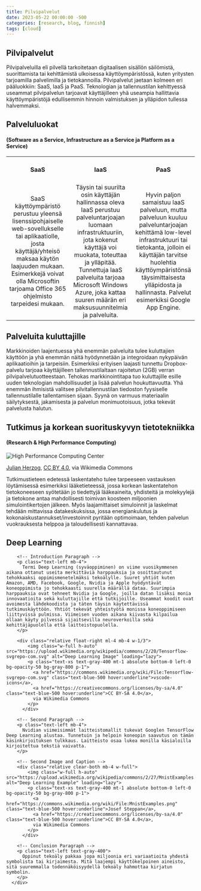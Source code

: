 ```yaml
---
title: Pilvipalvelut
date: 2023-05-22 00:00:00 -500
categories: [research, blog, finnish]
tags: [cloud]
---
```




<body class="bg-main-bg text-text-color">
	<script src="https://cdn.tailwindcss.com"></script>
	<script>
		tailwind.config = {
			theme: {
				extend: {
					colors: {
						'main-bg': 'rgb(27, 27, 30)',
						'mask-bg': 'rgb(68, 69, 70)',
						'main-border-color': 'rgb(44, 45, 45)',
						'text-color': 'rgb(175, 176, 177)',
						'text-muted-color': '#868686',
						'text-muted-highlight-color': '#aeaeae',
						'heading-color': '#cccccc',
						'label-color': '#a7a7a7',
						'blockquote-border-color': 'rgb(66, 66, 66)',
						'blockquote-text-color': '#868686',
						'link-color': 'rgb(138, 180, 248)',
						'link-underline-color': 'rgb(82, 108, 150)',
						'button-bg': '#1e1e1e',
						'btn-border-color': '#2e2f31',
						'btn-backtotop-color': 'var(--text-color)',
						'btn-backtotop-border-color': '#212122',
						'btn-box-shadow': 'var(--main-bg)',
						'card-header-bg': '#292929',
						'checkbox-color': 'rgb(118, 120, 121)',
						'checkbox-checked-color': 'var(--link-color)',
						'img-bg': 'radial-gradient(circle, rgb(22, 22, 24) 0%, rgb(32, 32, 32) 100%)',
						'shimmer-bg': 'linear-gradient(90deg, rgba(255, 255, 255, 0) 0%, rgba(58, 55, 55, 0.4) 50%, rgba(255, 255, 255, 0) 100%)',
						'toc-highlight': 'rgb(116, 178, 243)',
						'tag-hover': 'rgb(43, 56, 62)',
						'tb-odd-bg': '#252526',
						'tb-even-bg': 'rgb(31, 31, 34)',
						'tb-border-color': 'var(--tb-odd-bg)',
						'footnote-target-bg': 'rgb(63, 81, 181)',
						'btn-share-color': '#6c757d',
						'btn-share-hover-color': '#bfc1ca',
						'card-bg': '#1e1e1e',
						'card-hover-bg': '#464d51',
						'card-shadow': 'rgb(21, 21, 21, 0.72) 0 6px 18px 0, rgb(137, 135, 135, 0.24) 0 0 0 1px',
						'kbd-wrap-color': '#6a6a6a',
						'kbd-text-color': '#d3d3d3',
						'kbd-bg-color': '#242424',
						'prompt-text-color': 'rgb(216, 212, 212, 0.75)',
						'prompt-tip-bg': 'rgb(22, 60, 36, 0.64)',
						'prompt-tip-icon-color': 'rgb(15, 164, 15, 0.81)',
						'prompt-info-bg': 'rgb(7, 59, 104, 0.8)',
						'prompt-info-icon-color': '#0075d1',
						'prompt-warning-bg': 'rgb(90, 69, 3, 0.88)',
						'prompt-warning-icon-color': 'rgb(255, 165, 0, 0.8)',
						'prompt-danger-bg': 'rgb(86, 28, 8, 0.8)',
						'prompt-danger-icon-color': '#cd0202',
					},
				},
			},
		};
	</script>
	<style>
		:root {
			--main-bg: rgb(27, 27, 30);
			--mask-bg: rgb(68, 69, 70);
			--main-border-color: rgb(44, 45, 45);
			--text-color: rgb(175, 176, 177);
			--text-muted-color: #868686;
			--text-muted-highlight-color: #aeaeae;
			--heading-color: #cccccc;
			--label-color: #a7a7a7;
			--blockquote-border-color: rgb(66, 66, 66);
			--blockquote-text-color: #868686;
			--link-color: rgb(138, 180, 248);
			--link-underline-color: rgb(82, 108, 150);
			--button-bg: #1e1e1e;
			--btn-border-color: #2e2f31;
			--btn-backtotop-color: var(--text-color);
			--btn-backtotop-border-color: #212122;
			--btn-box-shadow: var(--main-bg);
			--card-header-bg: #292929;
			--checkbox-color: rgb(118, 120, 121);
			--checkbox-checked-color: var(--link-color);
			--img-bg: radial-gradient(circle, rgb(22, 22, 24) 0%, rgb(32, 32, 32) 100%);
			--shimmer-bg: linear-gradient(90deg, rgba(255, 255, 255, 0) 0%, rgba(58, 55, 55, 0.4) 50%, rgba(255, 255, 255, 0) 100%);
			--toc-highlight: rgb(116, 178, 243);
			--tag-hover: rgb(43, 56, 62);
			--tb-odd-bg: #252526;
			--tb-even-bg: rgb(31, 31, 34);
			--tb-border-color: var(--tb-odd-bg);
			--footnote-target-bg: rgb(63, 81, 181);
			--btn-share-color: #6c757d;
			--btn-share-hover-color: #bfc1ca;
			--card-bg: #1e1e1e;
			--card-hover-bg: #464d51;
			--card-shadow: rgb(21, 21, 21, 0.72) 0 6px 18px 0, rgb(137, 135, 135, 0.24) 0 0 0 1px;
			--kbd-wrap-color: #6a6a6a;
			--kbd-text-color: #d3d3d3;
			--kbd-bg-color: #242424;
			--prompt-text-color: rgb(216, 212, 212, 0.75);
			--prompt-tip-bg: rgb(22, 60, 36, 0.64);
			--prompt-tip-icon-color: rgb(15, 164, 15, 0.81);
			--prompt-info-bg: rgb(7, 59, 104, 0.8);
			--prompt-info-icon-color: #0075d1;
			--prompt-warning-bg: rgb(90, 69, 3, 0.88);
			--prompt-warning-icon-color: rgb(255, 165, 0, 0.8);
			--prompt-danger-bg: rgb(86, 28, 8, 0.8);
			--prompt-danger-icon-color: #cd0202;
		}
	</style>
	<div class="content text-text-muted-color">
		<h2 class="text-center font-bold text-2xl text-heading-color" id="Pilvipalvelut"><strong>Pilvipalvelut</strong>
		</h2>
		<p>Pilvipalveluilla eli pilvellä tarkoitetaan digitaalisen sisällön säilömistä, suorittamista tai kehittämistä
			ulkoisessa käyttöympäristössä, kuten yritysten tarjoamilla palvelimilla ja tietokannoilla. Pilvipalvelut
			jaetaan kolmeen eri pääluokkiin: SaaS, IaaS ja PaaS. Teknologian ja tallennustilan kehittyessä useammat
			pilvipalvelun tarjoavat käyttäjilleen yhä useampia hallittavia käyttöympäristöjä edullisemmin hinnoin
			valmistuksen ja ylläpidon tullessa halvemmaksi.</p>
		<div>
			<h2 class="text-center font-bold text-2xl text-heading-color" id="Palveluluokat">
				<strong>Palveluluokat</strong>
			</h2>
			<h4 class="text-center italic text-label-color"> (Software as a Service, Infrastructure as a Service ja
				Platform as a Service) </h4>
		</div>
		<table style="width: 100%; max-width: 100%; border-collapse: collapse;" border="0">
			<tbody>
				<tr style="height: 54px; width: 200px;">
					<td style="width: 33.3333%; text-align: center; height: 54px;">
						<h4> <strong> SaaS </strong></h4>
					</td>
					<td style="width: 33.3333%; text-align: center; height: 54px;">
						<h4> <strong> IaaS </strong></h4>
					</td>
					<td style="width: 33.3333%; text-align: center; height: 54px;">
						<h4> <strong> PaaS </strong></h4>
					</td>
				</tr>
				<tr style="height: 200px; width: 200px;">
					<td style="width: 33.3333%; text-align: center; height: 200px; white-space: normal;"> SaaS
						käyttöympäristö perustuu yleensä lisenssipohjaiselle web-sovellukselle tai aplikaatiolle, josta
						käyttäjä/yhteisö maksaa käytön laajuuden mukaan. Esimerkkejä voivat olla Microsoftin tarjoama
						Office 365 ohjelmisto tarpeidesi mukaan.</td>
					<td style="width: 33.3333%; text-align: center; height: 200px; white-space: normal;"> Täysin tai
						suurilta osin käyttäjän hallinnassa oleva IaaS perustuu palveluntarjoajan luomaan
						infrastruktuuriin, jota kokenut käyttäjä voi muokata, toteuttaa ja ylläpitää. Tunnettuja IaaS
						palveluita tarjoaa Microsoft Windows Azure, joka kattaa suuren määrän eri maksusuunnitelmia ja
						palveluita.</td>
					<td style="width: 33.3333%; text-align: center; height: 200px; white-space: normal;"> Hyvin paljon
						samaistuu IaaS palveluun, mutta palveluun kuuluu palveluntarjoajan kehittämä low-level
						infrastruktuuri tai tietokanta, jolloin ei käyttäjän tarvitse huolehtia käyttöympäristönsä
						täysimittaisesta ylläpidosta ja hallinnasta. Palvelut esimerkiksi Google App Engine.</td>
				</tr>
			</tbody>
		</table>
		<div>
			<h2 class="text-center font-bold text-2xl text-heading-color" id="Palveluita_kuluttajille">
				<strong>Palveluita kuluttajille</strong>
			</h2>
			<p>Markkinoiden laajentuessa yhä enemmän palveluita tulee kuluttajien käyttöön ja yhä enemmän näitä
				hyödynnetään ja integroidaan nykypäivän aplikaatioihin ja tarpeisiin. Esimerkiksi erityisen laajasti
				tunnettu Dropbox-palvelu tarjoaa käyttäjilleen tallennustilaltaan rajoitetun (2GB) verran
				pilvipalvelutuotteestaan. Tehokas markkinointitapa tuo kuluttajille esille uuden teknologian
				mahdollisuudet ja lisää palvelun houkuttavuutta. Yhä enemmän ihmisistä valitsee pilvitallennustilan
				tiedoston fyysiselle tallennustilalle tallentamisen sijaan. Syynä on varmuus materiaalin säilytyksestä,
				jakamisesta ja palvelun monimuotoisuus, jotka tekevät palvelusta halutun.</p>
		</div>
		<div>
			<h2 class="text-center font-bold text-2xl text-heading-color"
				id="Tutkimus_ja_korkean_suorituskyvyn_tietotekniikka"><strong>Tutkimus ja korkean suorituskyvyn
					tietotekniikka</strong></h2>
			<h4 class="text-center italic text-label-color"> (Research & High Performance Computing) </h4>
			<div class="flex justify-between items-center">
				<div class="w-2/5 mr-5">
					<div class="relative">
						<img class="w-full h-auto"
							src="https://upload.wikimedia.org/wikipedia/commons/e/e5/High_Performance_Computing_Center_Stuttgart_HLRS_2015_07_Cray_XC40_Hazel_Hen_IO.jpg"
							alt="High Performance Computing Center" loading="lazy">
						<p class="text-xs text-gray-400 mt-1 absolute bottom-0 left-0 bg-opacity-50 bg-gray-800 p-1">
							<a href="https://commons.wikimedia.org/wiki/File:High_Performance_Computing_Center_Stuttgart_HLRS_2015_07_Cray_XC40_Hazel_Hen_IO.jpg"
								class="text-blue-500 hover:underline">Julian Herzog</a>,
							<a href="https://creativecommons.org/licenses/by/4.0"
								class="text-blue-500 hover:underline">CC BY 4.0</a>,
							via Wikimedia Commons
						</p>
					</div>
				</div>
			</div>
			<p class="flex-1 text-left">Tutkimustieteen edetessä laskentateho tulee tarpeeseen vastauksen
				löytämisessä esimerkiksi lääketieteessä, jossa korkean laskentatehon tietokoneeseen syötetään jo
				tiedettyjä lääkeaineita, yhdisteitä ja molekyylejä ja tietokone antaa mahdollisesti toimivan
				koosteen miljoonien simulointikertojen jälkeen. Myös laajamittaiset simuloinnit ja laskelmat tehdään
				mittavissa datakeskuksissa, jossa energiankulutus ja kokonaiskustannukset/investoinnit pyritään
				optimoimaan, tehden palvelun vuokrauksesta helppoa ja taloudellisesti kannattavaa.</p>
		</div>
	</div>
	<div class="container mx-auto p-4">
		<!-- Title Section -->
		<h2 class="text-center font-bold text-2xl mb-4">Deep Learning</h2>
	
		<!-- Introduction Paragraph -->
		<p class="text-left mb-4">
		  Termi Deep Learning (syväoppiminen) on viime vuosikymmenen aikana ottanut useita merkittäviä harppauksia ja osoittautunut tehokkaaksi oppimismenetelmäksi tekoälylle. Suuret yhtiöt kuten Amazon, AMD, Facebook, Google, Nvidia ja Apple hyödyntävät koneoppimista jo tehokkaasti suurella määrällä dataa. Suurimpia harppauksia ovat tehneet Nvidia ja Google, joilla datan lisäksi monia innovaatioita sekä kuluttajille että tutkijoille. Useammat koodit ovat avoimesta lähdekoodista ja täten täysin käytettävissä tutkimuskäyttöön. Yhtiöt tekevät yhteistyötä monissa koneoppimiseen liittyvissä pulmissa. Viimeisen vuoden aikana kiivasta kilpailua ollaan käyty pilvessä sijaitsevilla neuroverkoilla sekä kehittäjäpuolella että laitteistopuolella.
		</p>
	
		<div class="relative float-right ml-4 mb-4 w-1/3">
			<img class="w-full h-auto" src="https://upload.wikimedia.org/wikipedia/commons/2/20/Tensorflow-svgrepo-com.svg" alt="Deep Learning Image" loading="lazy">
			<p class="text-xs text-gray-400 mt-1 absolute bottom-0 left-0 bg-opacity-50 bg-gray-800 p-1">
			  <a href="https://commons.wikimedia.org/wiki/File:Tensorflow-svgrepo-com.svg" class="text-blue-500 hover:underline">vscode-icons</a>,
			  <a href="https://creativecommons.org/licenses/by-sa/4.0" class="text-blue-500 hover:underline">CC BY-SA 4.0</a>,
			  via Wikimedia Commons
			</p>
		  </div>
	
		<!-- Second Paragraph -->
		<p class="text-left mb-4">
		  Nvidian viimeisimmät laitteistomallit tukevat Googlen TensorFlow Deep Learning alustaa. Tunnetuin ja helpoin koneopin saavutus on tämän käsinkirjoituksen tulkkaus. Laitteisto osaa lukea monilla käsialoilla kirjoitettua tekstiä vaivatta.
		</p>
	
		<!-- Second Image and Caption -->
		<div class="relative clear-both mb-4 w-full">
			<img class="w-full h-auto" src="https://upload.wikimedia.org/wikipedia/commons/2/27/MnistExamples.png" alt="Deep Learning Example" loading="lazy">
			<p class="text-xs text-gray-400 mt-1 absolute bottom-0 left-0 bg-opacity-50 bg-gray-800 p-1">
			  <a href="https://commons.wikimedia.org/wiki/File:MnistExamples.png" class="text-blue-500 hover:underline">Josef Steppan</a>, 
			  <a href="https://creativecommons.org/licenses/by-sa/4.0" class="text-blue-500 hover:underline">CC BY-SA 4.0</a>, 
			  via Wikimedia Commons
			</p>
		  </div>
	
		<!-- Conclusion Paragraph -->
		<p class="text-left text-gray-400">
		  Oppinut tekoäly pakkaa jopa miljoonia eri variaatioita yhdestä symbolista tai kirjaimesta. Mitä laajempi käyttökelpoinen aineisto, sitä suuremmalla todennäköisyydellä tekoäly hahmottaa kirjatun symbolin.
		</p>
	  </div>
</body>